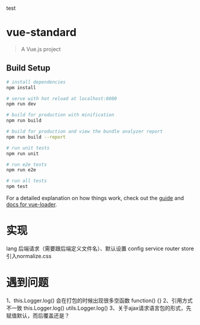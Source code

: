 
test

# vue-standard

> A Vue.js project

## Build Setup

``` bash
# install dependencies
npm install

# serve with hot reload at localhost:8080
npm run dev

# build for production with minification
npm run build

# build for production and view the bundle analyzer report
npm run build --report

# run unit tests
npm run unit

# run e2e tests
npm run e2e

# run all tests
npm test
```

For a detailed explanation on how things work, check out the [guide](http://vuejs-templates.github.io/webpack/) and [docs for vue-loader](http://vuejs.github.io/vue-loader).

# 实现
  lang 后端请求（需要跟后端定义文件名）、默认设置
  config
  service
  router
  store
  引入normalize.css
# 遇到问题
1、this.Logger.log() 会在打包的时候出现很多空函数 function() {}
2、引用方式不一致 this.Logger.log() utils.Logger.log()
3、关于ajax请求语言包的形式，先赋值默认，而后覆盖还是？
